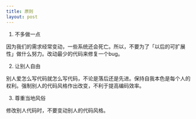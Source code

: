 ```yaml
---
title: 原则
layout: post
---
```


1. 不多做一点

 因为我们的需求经常变动，一些系统还会死亡。所以，不要为了「以后的可扩展性」做什么努力。改动最少的代码来修复一个bug。

2. 让别人自由

 别人爱怎么写代码就怎么写代码，不论是落后还是先进。保持自我本色是每个人的权利。强制别人的代码风格作出改变，不利于提高编码效率。

3. 尊重当地风俗

 修改别人代码时，不要变动别人的代码风格。
